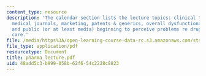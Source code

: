 ```yaml
---
content_type: resource
description: 'The calendar section lists the lecture topics: clinical trials, FDA,
  medical journals, marketing, patents & generics, overall dysfunctional situation
  and public (or at least media) beginning to perceive problems re drugs & health
  care.'
file: /media/https%3A/open-learning-course-data-rc.s3.amazonaws.com/sts-062j-drugs-politics-and-culture-spring-2006/48add5c3b999058b62f654c2228c8823_pharma_lecture.pdf
file_type: application/pdf
resourcetype: Document
title: pharma_lecture.pdf
uid: 48add5c3-b999-058b-62f6-54c2228c8823
---
```

